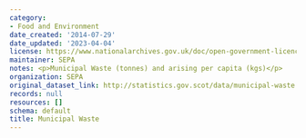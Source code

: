 ```yaml
---
category:
- Food and Environment
date_created: '2014-07-29'
date_updated: '2023-04-04'
license: https://www.nationalarchives.gov.uk/doc/open-government-licence/version/3/
maintainer: SEPA
notes: <p>Municipal Waste (tonnes) and arising per capita (kgs)</p>
organization: SEPA
original_dataset_link: http://statistics.gov.scot/data/municipal-waste
records: null
resources: []
schema: default
title: Municipal Waste
---
```

